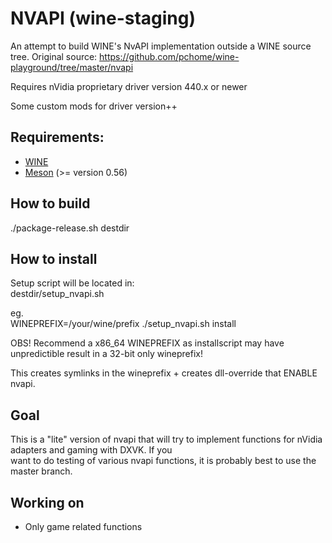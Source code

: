 # NVAPI (wine-staging)

An attempt to build WINE's NvAPI implementation outside a WINE source tree.
Original source: https://github.com/pchome/wine-playground/tree/master/nvapi  

Requires nVidia proprietary driver version 440.x or newer  

Some custom mods for driver version++  

## Requirements:  
- [WINE](https://www.winehq.org/)  
- [Meson](http://mesonbuild.com/) (>= version 0.56)  

## How to build  

./package-release.sh destdir  

## How to install  

Setup script will be located in:  
destdir/setup_nvapi.sh  

eg.  
WINEPREFIX=/your/wine/prefix ./setup_nvapi.sh install  

OBS! Recommend a x86_64 WINEPREFIX as installscript may have unpredictible result in a 32-bit only wineprefix!  

This creates symlinks in the wineprefix + creates dll-override that ENABLE nvapi.  

## Goal  

This is a "lite" version of nvapi that will try to implement functions for nVidia adapters and gaming with DXVK. If you  
want to do testing of various nvapi functions, it is probably best to use the master branch.  

## Working on  

* Only game related functions  
